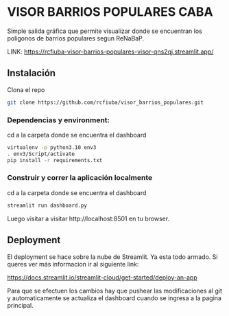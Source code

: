 # VISOR BARRIOS POPULARES CABA

Simple salida gráfica que permite visualizar donde se encuentran los poligonos de barrios populares segun ReNaBaP.

LINK: https://rcfiuba-visor-barrios-populares-visor-qns2qj.streamlit.app/

## Instalación

Clona el repo

```bash
git clone https://github.com/rcfiuba/visor_barrios_populares.git
```

### Dependencias y environment:

cd a la carpeta donde se encuentra el dashboard

```bash
virtualenv -p python3.10 env3
. env3/Script/activate
pip install -r requirements.txt
```

### Construir y correr la aplicación localmente

cd a la carpeta donde se encuentra el dashboard

```bash
streamlit run dashboard.py
```

Luego visitar a visitar http://localhost:8501 en tu browser.

## Deployment

El deployment se hace sobre la nube de Streamlit. Ya esta todo armado. Si queres ver más informacion ir al siguiente link:

https://docs.streamlit.io/streamlit-cloud/get-started/deploy-an-app

Para que se efectuen los cambios hay que pushear las modificaciones al git y automaticamente se actualiza el dashboard cuando se ingresa a la pagina principal.